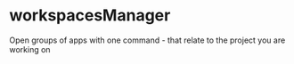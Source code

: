 # workspacesManager
Open groups of apps with one command - that relate to the project you are working on
